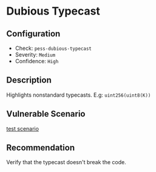 # Dubious Typecast

## Configuration

- Check: `pess-dubious-typecast`
- Severity: `Medium`
- Confidence: `High`

## Description

Highlights nonstandard typecasts. E.g: `uint256(uint8(K))`

## Vulnerable Scenario

[test scenario](../tests/dubious_typecast_test.sol)

## Recommendation

Verify that the typecast doesn't break the code.
